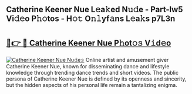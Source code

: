 ## Catherine Keener Nue L𝚎a𝚔ed N𝚞𝚍e - Part-lw5 Vi𝚍𝚎o P𝚑𝚘tos - H𝚘𝚝 O𝚗𝚕yf𝚊ns L𝚎a𝚔s p7L3n

# <h2><a href="http://kfdpve.oniu.top/?m=Catherine+Keener+Nue">🔗👉 🔴 Catherine Keener Nue P𝚑ot𝚘𝚜 V𝚒d𝚎o</a></h2>

[![Catherine Keener Nue Nu𝚍e𝚜](https://i.imgur.com/0qMVB7G.gif)](http://kfdpve.oniu.top/?m=Catherine+Keener+Nue)
Online artist and amusement giver Catherine Keener Nue, known for disseminating dance and lifestyle knowledge through trending dance trends and short videos. The public persona of Catherine Keener Nue is defined by its openness and sincerity, but the hidden aspects of his personal life remain a tantalizing enigma.  
